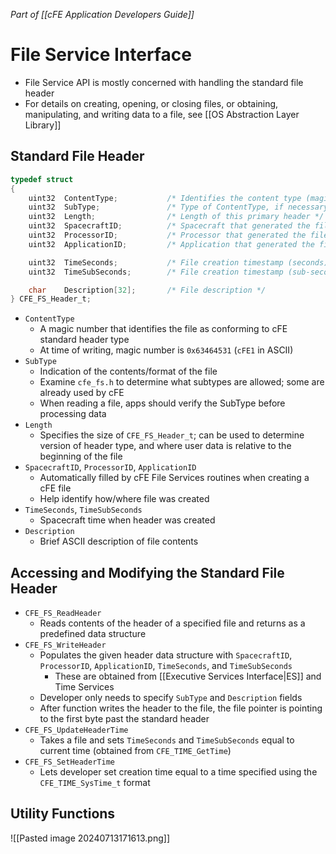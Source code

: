 *Part of [[cFE Application Developers Guide]]*

# File Service Interface
- File Service API is mostly concerned with handling the standard file header
- For details on creating, opening, or closing files, or obtaining, manipulating, and writing data to a file, see [[OS Abstraction Layer Library]]

## Standard File Header
```c
typedef struct
{
    uint32  ContentType;           /* Identifies the content type (magic #=’cFE1’) */
    uint32  SubType;               /* Type of ContentType, if necessary */
    uint32  Length;                /* Length of this primary header */
    uint32  SpacecraftID;          /* Spacecraft that generated the file */
    uint32  ProcessorID;           /* Processor that generated the file */
    uint32  ApplicationID;         /* Application that generated the file */

    uint32  TimeSeconds;           /* File creation timestamp (seconds) */
    uint32  TimeSubSeconds;        /* File creation timestamp (sub-seconds) */

    char    Description[32];       /* File description */
} CFE_FS_Header_t;
```
- `ContentType`
	- A magic number that identifies the file as conforming to cFE standard header type
	- At time of writing, magic number is `0x63464531` (`cFE1` in ASCII)
- `SubType`
	- Indication of the contents/format of the file
	- Examine `cfe_fs.h` to determine what subtypes are allowed; some are already used by cFE
	- When reading a file, apps should verify the SubType before processing data
- `Length`
	- Specifies the size of `CFE_FS_Header_t`; can be used to determine version of header type, and where user data is relative to the beginning of the file
- `SpacecraftID`, `ProcessorID`, `ApplicationID`
	- Automatically filled by cFE File Services routines when creating a cFE file
	- Help identify how/where file was created
- `TimeSeconds`, `TimeSubSeconds`
	- Spacecraft time when header was created
- `Description`
	- Brief ASCII description of file contents

## Accessing and Modifying the Standard File Header
- `CFE_FS_ReadHeader`
	- Reads contents of the header of a specified file and returns as a predefined data structure
- `CFE_FS_WriteHeader`
	- Populates the given header data structure with `SpacecraftID`, `ProcessorID`, `ApplicationID`, `TimeSeconds`, and `TimeSubSeconds`
		- These are obtained from [[Executive Services Interface|ES]] and Time Services
	- Developer only needs to specify `SubType` and `Description` fields
	- After function writes the header to the file, the file pointer is pointing to the first byte past the standard header
- `CFE_FS_UpdateHeaderTime`
	- Takes a file and sets `TimeSeconds` and `TimeSubSeconds` equal to current time (obtained from `CFE_TIME_GetTime`)
- `CFE_FS_SetHeaderTime`
	- Lets developer set creation time equal to a time specified using the `CFE_TIME_SysTime_t` format

## Utility Functions
![[Pasted image 20240713171613.png]]